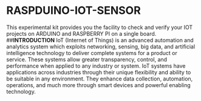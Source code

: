 # RASPDUINO-IOT-SENSOR
This experimental kit provides you the facility to check and verify your IOT projects on ARDUINO and RASPBERRY PI on a single board.
##**INTRODUCTION**
IoT (Internet of Things) is an advanced automation and analytics system which exploits networking, sensing, big data, and artificial intelligence technology to deliver complete systems for a product or service. These systems allow greater transparency, control, and performance when applied to any industry or system.
IoT systems have applications across industries through their unique flexibility and ability to be suitable in any environment. They enhance data collection, automation, operations, and much more through smart devices and powerful enabling technology.
